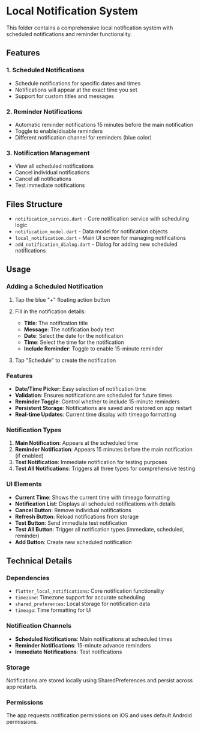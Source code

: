 # Local Notification System

This folder contains a comprehensive local notification system with scheduled notifications and reminder functionality.

## Features

### 1. Scheduled Notifications
- Schedule notifications for specific dates and times
- Notifications will appear at the exact time you set
- Support for custom titles and messages

### 2. Reminder Notifications
- Automatic reminder notifications 15 minutes before the main notification
- Toggle to enable/disable reminders
- Different notification channel for reminders (blue color)

### 3. Notification Management
- View all scheduled notifications
- Cancel individual notifications
- Cancel all notifications
- Test immediate notifications

## Files Structure

- `notification_service.dart` - Core notification service with scheduling logic
- `notification_model.dart` - Data model for notification objects
- `local_notification.dart` - Main UI screen for managing notifications
- `add_notification_dialog.dart` - Dialog for adding new scheduled notifications

## Usage

### Adding a Scheduled Notification

1. Tap the blue "+" floating action button
2. Fill in the notification details:
   - **Title**: The notification title
   - **Message**: The notification body text
   - **Date**: Select the date for the notification
   - **Time**: Select the time for the notification
   - **Include Reminder**: Toggle to enable 15-minute reminder

3. Tap "Schedule" to create the notification

### Features

- **Date/Time Picker**: Easy selection of notification time
- **Validation**: Ensures notifications are scheduled for future times
- **Reminder Toggle**: Control whether to include 15-minute reminders
- **Persistent Storage**: Notifications are saved and restored on app restart
- **Real-time Updates**: Current time display with timeago formatting

### Notification Types

1. **Main Notification**: Appears at the scheduled time
2. **Reminder Notification**: Appears 15 minutes before the main notification (if enabled)
3. **Test Notification**: Immediate notification for testing purposes
4. **Test All Notifications**: Triggers all three types for comprehensive testing

### UI Elements

- **Current Time**: Shows the current time with timeago formatting
- **Notification List**: Displays all scheduled notifications with details
- **Cancel Button**: Remove individual notifications
- **Refresh Button**: Reload notifications from storage
- **Test Button**: Send immediate test notification
- **Test All Button**: Trigger all notification types (immediate, scheduled, reminder)
- **Add Button**: Create new scheduled notification

## Technical Details

### Dependencies
- `flutter_local_notifications`: Core notification functionality
- `timezone`: Timezone support for accurate scheduling
- `shared_preferences`: Local storage for notification data
- `timeago`: Time formatting for UI

### Notification Channels
- **Scheduled Notifications**: Main notifications at scheduled times
- **Reminder Notifications**: 15-minute advance reminders
- **Immediate Notifications**: Test notifications

### Storage
Notifications are stored locally using SharedPreferences and persist across app restarts.

### Permissions
The app requests notification permissions on iOS and uses default Android permissions.
